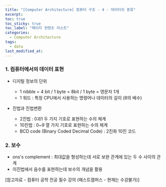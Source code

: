 ```yaml
---
title: "[Computer Architecture] 컴퓨터 구조 - 4 - 데이터의 종류"
excerpt:
toc: true
toc_sticky: true
toc_label: "페이지 컨텐츠 리스트"
categories:
  - Computer Architecture
tags:
  - data
last_modified_at:
---
```


### **1. 컴퓨터에서의 데이터 표현**

- 디지털 정보의 단위

  - 1 nibble = 4 bit / 1 byte = 8bit / 1 byte = 영문자 1개
  - 1 워드 : 특정 CPU에서 사용하는 명령어나 데이터의 길이 (8의 배수)

- 진법과 진법변환

  - 2진법 : 0과1 두 가지 기호로 표현하는 수의 체계
  - 10진법 : 0~9 열 가지 기호로 표현하는 수의 체계
  - BCD code (Binary Coded Decimal Code) : 2진화 10진 코드

### **2. 보수**

- ons's complement : 최대값을 형성하는데 서로 보완 관계에 있는 두 수 사이의 관계
- 이진법에서 음수를 표현하는데 보수의 개념을 활용

[참고자료 - 컴퓨터 공학 전공 필수 강의 (패스트캠퍼스 - 현재는 수강불가)]

